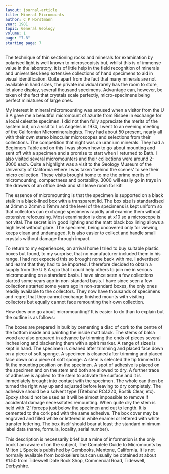 ```yaml
---
layout: journal-article
title: Mineral Micromounts
author: C P Horstmann
year: 1981
topic: General Geology
volume: 1
page: "7-8"
starting page: 7
---
```

The technique of thin sectioning rocks and minerals for examination by polarised light is well known to microscopists but, whilst this is of immense value in the laboratory, it is of little help in the field recognition of minerals and universities keep
extensive collections of hand specimens to aid in visual identification. Quite apart from the fact that many minerals are not available in hand sizes, the private individual rarely has the room to store, let alone display, several thousand specimens. Advantage can, however, be taken of the fact that crystals scale perfectly, micro-specimens being perfect miniatures of large ones.

My interest in mineral micromounting was aroused when a visitor from the U S A gave me a beautiful micromount of azurite from Bisbee in exchange for a local celestite specimen. I did not then fully appreciate the merits of the system but, on a visit to Los Angeles in 1974, I went to an evening meeting of the Californian Micromineralogists. They had about 50 present, nearly all with their own stereo binocular microscopes and selections from their collections. The competition that night was on uranium minerals. They had a Beginners Table and on this I was shown how to go about mounting and sent off with a specimen and a promise to start when I returned to Bath. I also visited several micromounters and their collections were around 2-3000 each. Quite a highlight was a visit to the Geology Museum of the University of California where I was taken 'behind the scenes' to see their micro collection. These visits brought home to me the prime merits of micromounting, compactness and portability. 3000 will easily go in trays in
the drawers of an office desk and still leave room for kit!

The essence of micromounting is that the specimen is supported on a black stalk in a black-lined box with a transparent lid. The box size is standardised at 24mm x 24mm x 19mm and the level of the specimens is kept uniform so that collectors can exchange specimens rapidly and examine them without extensive refocussing. Most examination is done at x10 so a microscope is not vital. The secret is in good lighting and the matt black box lining allows a high level without glare. The specimen, being uncovered only for viewing, keeps clean and undamaged. It is also easier to collect and handle small crystals without damage through impact.


To return to my experiences, on arrival home I tried to buy suitable plastic boxes but found, to my surprise, that no manufacturer included them in his range. I had not expected this so brought none back with me. I advertised and learnt that they had to be imported. I therefore decided to obtain a supply from the U S A spo that I could help others to join me in serious micromounting on a standard basis. I have since seen a few collections started some years ago in non-standard basis. I have since seen a few collections started some years ago in non-standard boxes, the only ones readily available to the collectors. They now have thousands of specimens and regret that they cannot exchange finished mounts with visiting collectors but equally cannot face remounting their own collection.

How does one go about micromounting? It is easier to do than to explain but the outline is as follows: 

The boxes are prepared in bulk by cementing a disc of cork to the centre of the bottom inside and painting the inside matt black. The stems of balsa wood are also prepared in advance by trimming the ends of pieces several inches long and blackening them with a spirit marker. A range of sizes is kept in hand. The specimen is cleaned after trimming and placed face down on a piece of soft sponge. A specimen is cleaned after trimming and placed face down on a piece of soft sponge. A stem is selected the tip trimmed to fit the mounting position on the specimen. A spot of adhesive is placed on the specimen and on the stem and both are allowed to dry. A further trace of adhesive is applied to the stem to activate the surface and it is immediately brought into contact with the specimen. The whole can then be turned the right way up and adjusted before leaving to dry completely. The adhesive should be a solvent type (Titebond RC4220, Bostik Clear, etc). Epoxy should not be used as it will be almost impossible to remove if accidental damage necessitates remounting. When quite dry the stem is held with 'Z' forceps just below the specimen and cut to length. It is cemented to the cork pad with the same adhesive. The box cover may be engraved and filled white or lettered in white enamel or lettered with white transfer lettering. The box itself should bear at least the standard minimum label data (name, formula, locality, serial number).

This description is necessarily brief but a mine of information is the only book I am aware of on the subject, The Complete Guide to Micromounts by Milton L Speckels published by Gembooks, Mentone, California. It is not normally available from booksellers but can usually be obtained at about £1.50 from Tideswell Dale Rock Shop, Commercial Road, Tideswell, Derbyshire.
